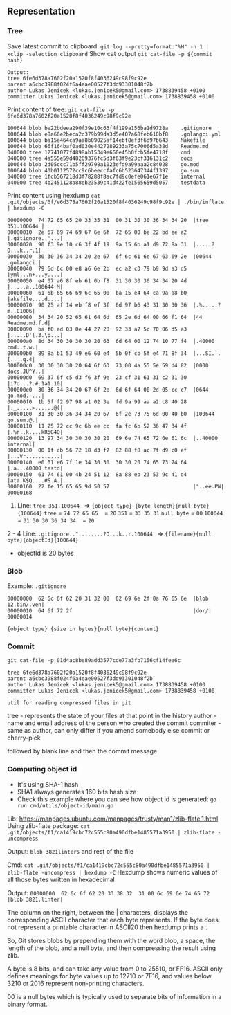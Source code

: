 ## Representation

### Tree
Save latest commit to clipboard: `git log --pretty=format:"%H" -n 1 | xclip -selection clipboard`
Show cat output `git cat-file -p ${commit hash}`
```
Output:
tree 6fe6d378a7602f20a1520f8f4036249c98f9c92e
parent a6cbc3988f024f6a4eae00527f3dd93301048f2b
author Lukas Jenicek <lukas.jenicek5@gmail.com> 1738839458 +0100
committer Lukas Jenicek <lukas.jenicek5@gmail.com> 1738839458 +0100
```
Print content of tree: `git cat-file -p 6fe6d378a7602f20a1520f8f4036249c98f9c92e`
```
100644 blob be22bdeea290f39e10c63f4f199a156ba1d9728a    .gitignore
100644 blob e8a66e2beca2c379b99da3d5e407a68feb610bf8    .golangci.yml
100644 blob ba15e464ca9aa8b09025af14ebf8ef3f6d97b643    Makefile
100644 blob 66f164baf0ad030e4427289233a75c7006d5a38d    Readme.md
040000 tree 12741077f4898ab15349e660e45b0fcb5fe4718f    cmd
040000 tree 4a555e59d48269376fc5d3f63f9e23cf316131c2    docs
100644 blob 2d05ccc71b5ff29798a1023efd9a99aaa2c84028    go.mod
100644 blob 40b0112572cc9c6beeccfafc6b523647344f1397    go.sum
040000 tree 1fcb567218d3f78288f8ac7fd9c0efe061e67f1e    internal
040000 tree 4b2451128a88eb23539c41d422fe1565659d5057    testdata
```

Print content using hexdump
`cat .git/objects/6f/e6d378a7602f20a1520f8f4036249c98f9c92e | ./bin/inflate | hexdump -C`
```
00000000  74 72 65 65 20 33 35 31  00 31 30 30 36 34 34 20  |tree 351.100644 |
00000010  2e 67 69 74 69 67 6e 6f  72 65 00 be 22 bd ee a2  |.gitignore.."...|
00000020  90 f3 9e 10 c6 3f 4f 19  9a 15 6b a1 d9 72 8a 31  |.....?O...k..r.1|
00000030  30 30 36 34 34 20 2e 67  6f 6c 61 6e 67 63 69 2e  |00644 .golangci.|
00000040  79 6d 6c 00 e8 a6 6e 2b  ec a2 c3 79 b9 9d a3 d5  |yml...n+...y....|
00000050  e4 07 a6 8f eb 61 0b f8  31 30 30 36 34 34 20 4d  |.....a..100644 M|
00000060  61 6b 65 66 69 6c 65 00  ba 15 e4 64 ca 9a a8 b0  |akefile....d....|
00000070  90 25 af 14 eb f8 ef 3f  6d 97 b6 43 31 30 30 36  |.%.....?m..C1006|
00000080  34 34 20 52 65 61 64 6d  65 2e 6d 64 00 66 f1 64  |44 Readme.md.f.d|
00000090  ba f0 ad 03 0e 44 27 28  92 33 a7 5c 70 06 d5 a3  |.....D'(.3.\p...|
000000a0  8d 34 30 30 30 30 20 63  6d 64 00 12 74 10 77 f4  |.40000 cmd..t.w.|
000000b0  89 8a b1 53 49 e6 60 e4  5b 0f cb 5f e4 71 8f 34  |...SI.`.[.._.q.4|
000000c0  30 30 30 30 20 64 6f 63  73 00 4a 55 5e 59 d4 82  |0000 docs.JU^Y..|
000000d0  69 37 6f c5 d3 f6 3f 9e  23 cf 31 61 31 c2 31 30  |i7o...?.#.1a1.10|
000000e0  30 36 34 34 20 67 6f 2e  6d 6f 64 00 2d 05 cc c7  |0644 go.mod.-...|
000000f0  1b 5f f2 97 98 a1 02 3e  fd 9a 99 aa a2 c8 40 28  |._.....>......@(|
00000100  31 30 30 36 34 34 20 67  6f 2e 73 75 6d 00 40 b0  |100644 go.sum.@.|
00000110  11 25 72 cc 9c 6b ee cc  fa fc 6b 52 36 47 34 4f  |.%r..k....kR6G4O|
00000120  13 97 34 30 30 30 30 20  69 6e 74 65 72 6e 61 6c  |..40000 internal|
00000130  00 1f cb 56 72 18 d3 f7  82 88 f8 ac 7f d9 c0 ef  |...Vr...........|
00000140  e0 61 e6 7f 1e 34 30 30  30 30 20 74 65 73 74 64  |.a...40000 testd|
00000150  61 74 61 00 4b 24 51 12  8a 88 eb 23 53 9c 41 d4  |ata.K$Q....#S.A.|
00000160  22 fe 15 65 65 9d 50 57                           |"..ee.PW|
00000168
```

1. Line: `tree 351.100644 ` => `{object type} {byte length}{null byte}{100644}`
`tree` = `74 72 65 65`
` `    = `20`
`351`  = `33 35 31`
`null byte`    = `00`
`100644` = `31 30 30 36 34 34`
` ` = `20`

2 - 4 Line: `.gitignore.."........?O...k..r.100644 ` => `{filename}{null byte}{objectId}{100644}`

- objectId is 20 bytes

### Blob
Example: `.gitignore`

```
00000000  62 6c 6f 62 20 31 32 00  62 69 6e 2f 0a 76 65 6e  |blob 12.bin/.ven|
00000010  64 6f 72 2f                                       |dor/|
00000014
```

`{object type} {size in bytes}{null byte}{content}`

### Commit
`git cat-file -p 01d4ac8be89add3577cde77a3fb7156cf14fea6c`

```
tree 6fe6d378a7602f20a1520f8f4036249c98f9c92e
parent a6cbc3988f024f6a4eae00527f3dd93301048f2b
author Lukas Jenicek <lukas.jenicek5@gmail.com> 1738839458 +0100
committer Lukas Jenicek <lukas.jenicek5@gmail.com> 1738839458 +0100

util for reading compressed files in git
```

tree - represents the state of your files at that point in the history
author - name and email address of the person who created the commit
commiter - same as author, can only differ if you amend somebody else commit or cherry-pick

followed by blank line and then the commit message

### Computing object id
- It's using SHA-1 hash
- SHA1 always generates 160 bits hash size
- Check this example where you can see how object id is generated: `go run cmd/utils/object-id/main.go`


Lib: https://manpages.ubuntu.com/manpages/trusty/man1/zlib-flate.1.html
Using zlib-flate package: `cat .git/objects/f1/ca1419cbc72c555c80a490dfbe1485571a3950 | zlib-flate -uncompress`

Output:
`blob 3821linters` and rest of the file

Cmd: `cat .git/objects/f1/ca1419cbc72c555c80a490dfbe1485571a3950 | zlib-flate -uncompress | hexdump -C`
Hexdump shows numeric values of all those bytes written in hexadecimal

Output: `00000000  62 6c 6f 62 20 33 38 32  31 00 6c 69 6e 74 65 72  |blob 3821.linter|`

The column on the right, between the | characters, displays the corresponding ASCII character
that each byte represents. If the byte does not represent a printable character in ASCII20 then
hexdump prints a .

So, Git stores blobs by prepending them with the word blob, a space, the length of the blob,
and a null byte, and then compressing the result using zlib.

A byte is 8 bits, and can take any value from 0 to 25510, or FF16. ASCII only defines meanings for byte values up to 12710 or 7F16, and
values below 3210 or 2016 represent non-printing characters.

00 is a null bytes which is typically used to separate bits of information in a binary format.